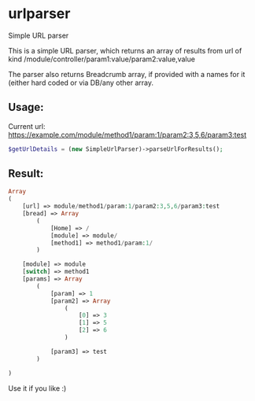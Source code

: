 # urlparser
Simple URL parser

This is a simple URL parser, which returns an array of results from url of kind /module/controller/param1:value/param2:value,value

The parser also returns Breadcrumb array, if provided with a names for it (either hard coded or via DB/any other array.

## Usage:

Current url: https://example.com/module/method1/param:1/param2:3,5,6/param3:test

```php
$getUrlDetails = (new SimpleUrlParser)->parseUrlForResults();
```

## Result:
```php
Array
(
    [url] => module/method1/param:1/param2:3,5,6/param3:test
    [bread] => Array
        (
            [Home] => /
            [module] => module/
            [method1] => method1/param:1/
        )

    [module] => module
    [switch] => method1
    [params] => Array
        (
            [param] => 1
            [param2] => Array
                (
                    [0] => 3
                    [1] => 5
                    [2] => 6
                )

            [param3] => test
        )

)
```
Use it if you like :)
